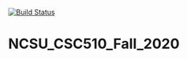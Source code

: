 [![Build Status](https://travis-ci.com/JialinC/NCSU_CSC510_Fall_2020.svg?branch=master)](https://travis-ci.com/JialinC/NCSU_CSC510_Fall_2020)
# NCSU_CSC510_Fall_2020
